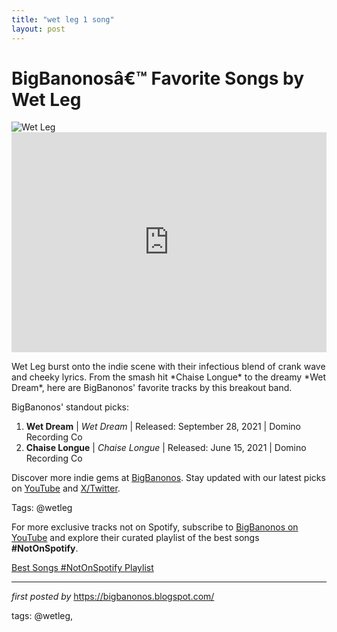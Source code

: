```yaml
---
title: "wet leg 1 song"
layout: post
---
```

<!-- Title of the Post -->
<h1 >BigBanonosâ€™ Favorite Songs by Wet Leg</h1> <!-- Featured Image -->
<div > <img src="https://guitar.com/wp-content/uploads/2022/10/wet-leg@2000x1500.jpg" alt="Wet Leg">
</div> <!-- Spotify Embed -->
<div > <iframe src="https://open.spotify.com/embed/playlist/1TsVZviKe5acwRZdMBWrle?utm_source=generator" width="100%" height="352" frameBorder="0" allowfullscreen="" allow="autoplay; clipboard-write; encrypted-media; fullscreen; picture-in-picture" loading="lazy"></iframe>
</div> <!-- Introductory Text -->
<p >Wet Leg burst onto the indie scene with their infectious blend of crank wave and cheeky lyrics. From the smash hit *Chaise Longue* to the dreamy *Wet Dream*, here are BigBanonos' favorite tracks by this breakout band.</p> <!-- Song Highlights -->
<div > <p>BigBanonos' standout picks:</p> <ol> <li><strong>Wet Dream</strong> | <em>Wet Dream</em> | Released: September 28, 2021 | Domino Recording Co</li> <li><strong>Chaise Longue</strong> | <em>Chaise Longue</em> | Released: June 15, 2021 | Domino Recording Co</li> </ol>
</div> <!-- Footer Links -->
<div > <p>Discover more indie gems at <a href="https://bigbanonos.blogspot.com/" target="_blank">BigBanonos</a>. Stay updated with our latest picks on <a href="https://www.youtube.com/@BigBanonos" target="_blank">YouTube</a> and <a href="https://x.com/bigbanonos" target="_blank">X/Twitter</a>.</p>
</div> <!-- Tags -->
<p >Tags: @wetleg</p>


<!--Subscribe and Playlist Links-->
<div>
    <p>For more exclusive tracks not on Spotify, subscribe to <a href="https://www.youtube.com/@BigBanonos" target="_blank">BigBanonos on YouTube</a> and explore their curated playlist of the best songs <strong>#NotOnSpotify</strong>.</p>
    <p><a href="https://www.youtube.com/playlist?list=PLtuNtuTatqI0kFahUCbtbfenC_ET5O_tr" target="_blank">Best Songs #NotOnSpotify Playlist<br /></a></p></div>

<hr />

<p><em>first posted by</em> <a href="https://bigbanonos.blogspot.com/" rel="noopener" target="_new">https://bigbanonos.blogspot.com/</a></p>

<p>tags: @wetleg,</p>
